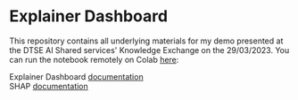 # Explainer Dashboard
This repository contains all underlying materials for my demo presented 
at the DTSE AI Shared services' Knowledge Exchange on the 29/03/2023. 
You can run the notebook remotely on Colab [here](https://colab.research.google.com/github/VondracekS/ExplainabilityExchange/blob/master/ExplainerDashboardDemo.ipynb): 

Explainer Dashboard [documentation](https://explainerdashboard.readthedocs.io/en/latest/)  
SHAP [documentation](https://shap.readthedocs.io/en/latest/index.html)
